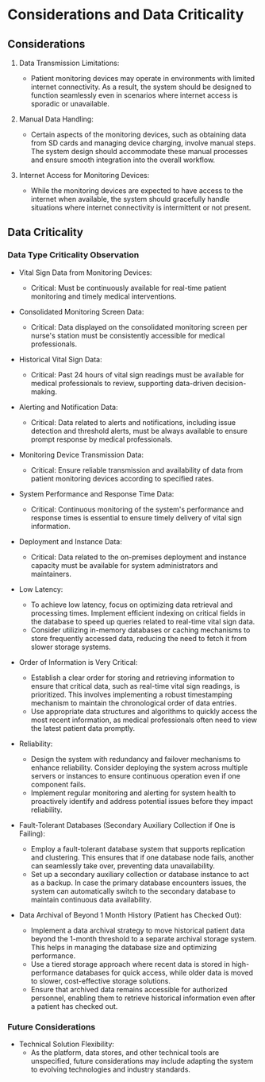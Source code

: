 # Considerations and Data Criticality

## Considerations

1.  Data Transmission Limitations:

    -   Patient monitoring devices may operate in environments with limited internet connectivity. As a result, the system should be designed to function seamlessly even in scenarios where internet access is sporadic or unavailable.

2.  Manual Data Handling:

    -   Certain aspects of the monitoring devices, such as obtaining data from SD cards and managing device charging, involve manual steps. The system design should accommodate these manual processes and ensure smooth integration into the overall workflow.

3.  Internet Access for Monitoring Devices:

    -   While the monitoring devices are expected to have access to the internet when available, the system should gracefully handle situations where internet connectivity is intermittent or not present.

## Data Criticality

### Data Type Criticality Observation

-   Vital Sign Data from Monitoring Devices:

    -   Critical: Must be continuously available for real-time patient monitoring and timely medical interventions.

-   Consolidated Monitoring Screen Data:

    -   Critical: Data displayed on the consolidated monitoring screen per nurse's station must be consistently accessible for medical professionals.

-   Historical Vital Sign Data:

    -   Critical: Past 24 hours of vital sign readings must be available for medical professionals to review, supporting data-driven decision-making.

-   Alerting and Notification Data:

    -   Critical: Data related to alerts and notifications, including issue detection and threshold alerts, must be always available to ensure prompt response by medical professionals.

-   Monitoring Device Transmission Data:

    -   Critical: Ensure reliable transmission and availability of data from patient monitoring devices according to specified rates.

-   System Performance and Response Time Data:

    -   Critical: Continuous monitoring of the system's performance and response times is essential to ensure timely delivery of vital sign information.

-   Deployment and Instance Data:

    -   Critical: Data related to the on-premises deployment and instance capacity must be available for system administrators and maintainers.

-   Low Latency:

    -   To achieve low latency, focus on optimizing data retrieval and processing times. Implement efficient indexing on critical fields in the database to speed up queries related to real-time vital sign data.
    -   Consider utilizing in-memory databases or caching mechanisms to store frequently accessed data, reducing the need to fetch it from slower storage systems.

-   Order of Information is Very Critical:

    -   Establish a clear order for storing and retrieving information to ensure that critical data, such as real-time vital sign readings, is prioritized. This involves implementing a robust timestamping mechanism to maintain the chronological order of data entries.
    -   Use appropriate data structures and algorithms to quickly access the most recent information, as medical professionals often need to view the latest patient data promptly.

-   Reliability:

    -   Design the system with redundancy and failover mechanisms to enhance reliability. Consider deploying the system across multiple servers or instances to ensure continuous operation even if one component fails.
    -   Implement regular monitoring and alerting for system health to proactively identify and address potential issues before they impact reliability.

-   Fault-Tolerant Databases (Secondary Auxiliary Collection if One is Failing):

    -   Employ a fault-tolerant database system that supports replication and clustering. This ensures that if one database node fails, another can seamlessly take over, preventing data unavailability.
    -   Set up a secondary auxiliary collection or database instance to act as a backup. In case the primary database encounters issues, the system can automatically switch to the secondary database to maintain continuous data availability.

-   Data Archival of Beyond 1 Month History (Patient has Checked Out):

    -   Implement a data archival strategy to move historical patient data beyond the 1-month threshold to a separate archival storage system. This helps in managing the database size and optimizing performance.
    -   Use a tiered storage approach where recent data is stored in high-performance databases for quick access, while older data is moved to slower, cost-effective storage solutions.
    -   Ensure that archived data remains accessible for authorized personnel, enabling them to retrieve historical information even after a patient has checked out.

### Future Considerations

-   Technical Solution Flexibility:
    -   As the platform, data stores, and other technical tools are unspecified, future considerations may include adapting the system to evolving technologies and industry standards.